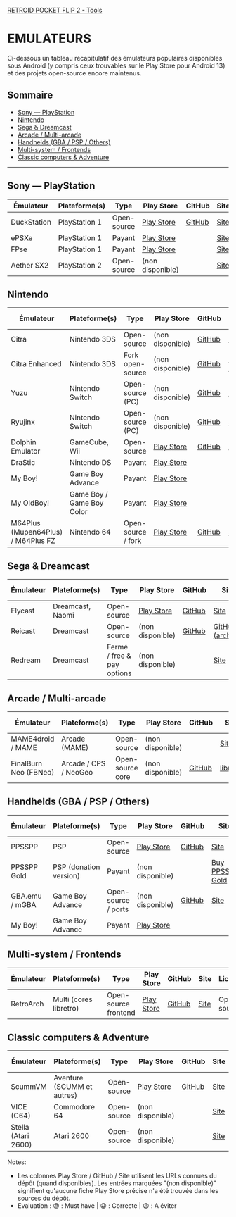 [RETROID POCKET FLIP 2 - Tools](../README.md)

# EMULATEURS

Ci-dessous un tableau récapitulatif des émulateurs populaires disponibles sous Android (y compris ceux trouvables sur le Play Store pour Android 13) et des projets open-source encore maintenus. 


## Sommaire

- [Sony — PlayStation](#sony-—-playstation)
- [Nintendo](#nintendo)
- [Sega & Dreamcast](#sega--dreamcast)
- [Arcade / Multi-arcade](#arcade--multi-arcade)
- [Handhelds (GBA / PSP / Others)](#handhelds-gba--psp--others)
- [Multi-system / Frontends](#multi-system--frontends)
- [Classic computers & Adventure](#classic-computers--adventure)

---

## Sony — PlayStation

| Émulateur | Plateforme(s) | Type | Play Store | GitHub | Site | Licence | Maintenu ? | Evaluation |
| --- | --- | --- | --- | --- | --- | --- | ---: | --- |
| DuckStation | PlayStation 1 | Open-source | [Play Store](https://play.google.com/store/apps/details?id=com.github.stenzek.duckstation) | [GitHub](https://github.com/stenzek/duckstation) | [Site](https://www.duckstation.org/) | Open-source | Oui | 😍😀😫 |
| ePSXe | PlayStation 1 | Payant | [Play Store](https://play.google.com/store/search?q=ePSXe&c=apps) |  | [Site](https://epsxe.com/) | Proprietary | Oui | 😍😀😫 |
| FPse | PlayStation 1 | Payant | [Play Store](https://play.google.com/store/search?q=FPse&c=apps) |  | [Site](http://www.fpse.com/) | Proprietary | Oui | 😍😀😫 |
| Aether SX2 | PlayStation 2 | Open-source | (non disponible) |  | [Site](https://aethersx2.com/) | Open-source | Oui (activement) | 😍😀😫 |

## Nintendo

| Émulateur | Plateforme(s) | Type | Play Store | GitHub | Site | Licence | Maintenu ? | Evaluation |
| --- | --- | --- | --- | --- | --- | --- | ---: | --- |
| Citra | Nintendo 3DS | Open-source | (non disponible) | [GitHub](https://github.com/weihuoya/citra) | [Site](https://citra-emu.org/) | Open-source | Oui | 😍😀😫 |
| Citra Enhanced | Nintendo 3DS | Fork open-source | (non disponible) | [GitHub](https://github.com/ihaveamac/citra-enhanced) | [GitHub (Mandarine)](https://github.com/mandarine3ds/mandarine) | Open-source | Oui | 😍😀😫 |
| Yuzu | Nintendo Switch | Open-source (PC) | (non disponible) | [GitHub](https://github.com/yuzu-emu/yuzu) | [Site](https://yuzu-emu.org/) | Open-source | Oui | 😍😀😫 |
| Ryujinx | Nintendo Switch | Open-source (PC) | (non disponible) | [GitHub](https://github.com/Ryujinx/Ryujinx) | [Site](https://ryujinx.org/) | Open-source | Oui | 😍😀😫 |
| Dolphin Emulator | GameCube, Wii | Open-source | [Play Store](https://play.google.com/store/apps/details?id=org.dolphinemu.dolphinemu) | [GitHub](https://github.com/dolphin-emu/dolphin) | [Site](https://dolphin-emu.org/) | Open-source | Oui | 😍😀😫 |
| DraStic | Nintendo DS | Payant | [Play Store](https://play.google.com/store/search?q=DraStic&c=apps) |  |  | Proprietary | Oui | 😍😀😫 |
| My Boy! | Game Boy Advance | Payant | [Play Store](https://play.google.com/store/search?q=My+Boy%21&c=apps) |  |  | Proprietary | Oui | 😍😀😫 |
| My OldBoy! | Game Boy / Game Boy Color | Payant | [Play Store](https://play.google.com/store/search?q=My+OldBoy%21&c=apps) |  |  | Proprietary | Oui | 😍😀😫 |
| M64Plus (Mupen64Plus) / M64Plus FZ | Nintendo 64 | Open-source / fork | [Play Store](https://play.google.com/store/apps/details?id=org.mupen64plusae.v3.fzurita) | [GitHub](https://github.com/fzurita/mupen64plus-ae) | [Site](https://m64p.github.io/) | Open-source | Oui (var.) | 😍😀😫 |

## Sega & Dreamcast

| Émulateur | Plateforme(s) | Type | Play Store | GitHub | Site | Licence | Maintenu ? | Evaluation |
| --- | --- | --- | --- | --- | --- | --- | ---: | --- |
| Flycast | Dreamcast, Naomi | Open-source | [Play Store](https://play.google.com/store/apps/details?id=com.flycast.emulator) | [GitHub](https://github.com/flyinghead/flycast) | [Site](https://flycast.dev/) | Open-source | Oui | 😍😀😫 |
| Reicast | Dreamcast | Open-source | (non disponible) | [GitHub](https://github.com/skmp/reicast-emulator) | [GitHub (archive)](https://github.com/skmp/reicast-emulator) | Open-source | Oui (var.) | 😍😀😫 |
| Redream | Dreamcast | Fermé / free & pay options | (non disponible) |  | [Site](https://www.redream.io/) | Proprietary | Oui | 😍😀😫 |

## Arcade / Multi-arcade

| Émulateur | Plateforme(s) | Type | Play Store | GitHub | Site | Licence | Maintenu ? | Evaluation |
| --- | --- | --- | --- | --- | --- | --- | ---: | --- |
| MAME4droid / MAME | Arcade (MAME) | Open-source | (non disponible) |  | [Site](https://www.mamedev.org/) | Open-source | Oui | 😍😀😫 |
| FinalBurn Neo (FBNeo) | Arcade / CPS / NeoGeo | Open-source core | (non disponible) | [GitHub](https://github.com/finalburnneo/FBNeo) | [libretro](https://www.libretro.com/) | Open-source | Oui | 😍😀😫 |

## Handhelds (GBA / PSP / Others)

| Émulateur | Plateforme(s) | Type | Play Store | GitHub | Site | Licence | Maintenu ? | Evaluation |
| --- | --- | --- | --- | --- | --- | --- | ---: | --- |
| PPSSPP | PSP | Open-source | [Play Store](https://play.google.com/store/apps/details?id=org.ppsspp.ppsspp) | [GitHub](https://github.com/hrydgard/ppsspp) | [Site](https://www.ppsspp.org/) | Open-source | Oui | 😍😀😫 |
| PPSSPP Gold | PSP (donation version) | Payant | (non disponible) |  | [Buy PPSSPP Gold](https://www.ppsspp.org/buygold) | Proprietary | Oui | 😍😀😫 |
| GBA.emu / mGBA | Game Boy Advance | Open-source / ports | (non disponible) | [GitHub](https://github.com/endrift/mGBA) | [Site](https://mgba.io/) | Open-source | Oui | 😍😀😫 |
| My Boy! | Game Boy Advance | Payant | [Play Store](https://play.google.com/store/search?q=My+Boy%21&c=apps) |  |  | Proprietary | Oui | 😍😀😫 |

## Multi-system / Frontends

| Émulateur | Plateforme(s) | Type | Play Store | GitHub | Site | Licence | Maintenu ? | Evaluation |
| --- | --- | --- | --- | --- | --- | --- | ---: | --- |
| RetroArch | Multi (cores libretro) | Open-source frontend | [Play Store](https://play.google.com/store/apps/details?id=com.retroarch) | [GitHub](https://github.com/libretro/RetroArch) | [Site](https://www.retroarch.com/) | Open-source | Oui | 😍😀😫 |

## Classic computers & Adventure

| Émulateur | Plateforme(s) | Type | Play Store | GitHub | Site | Licence | Maintenu ? | Evaluation |
| --- | --- | --- | --- | --- | --- | --- | ---: | --- |
| ScummVM | Aventure (SCUMM et autres) | Open-source | [Play Store](https://play.google.com/store/apps/details?id=org.scummvm.scummvm) | [GitHub](https://github.com/scummvm/scummvm) | [Site](https://www.scummvm.org/) | Open-source | Oui | 😍😀😫 |
| VICE (C64) | Commodore 64 | Open-source | (non disponible) |  | [Site](https://vice-emu.sourceforge.io/) | Open-source | Oui | 😍😀😫 |
| Stella (Atari 2600) | Atari 2600 | Open-source | (non disponible) |  | [Site](https://stella-emu.github.io/) | Open-source | Oui | 😍😀😫 |

Notes:
- Les colonnes Play Store / GitHub / Site utilisent les URLs connues du dépôt (quand disponibles). Les entrées marquées "(non disponible)" signifient qu'aucune fiche Play Store précise n'a été trouvée dans les sources du dépôt.
- Evaluation : 😍 : Must have | 😀 : Correcte | 😫 : A éviter

